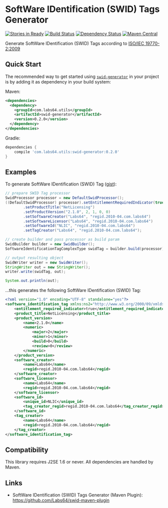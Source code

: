 # SoftWare IDentification (SWID) Tags Generator

[![Stories in Ready](https://badge.waffle.io/labs64/swid-generator.svg?label=ready&title=Ready)](http://waffle.io/labs64/swid-generator)
[![Build Status](https://travis-ci.org/Labs64/swid-generator.svg)](https://travis-ci.org/Labs64/swid-generator)
[![Dependency Status](https://www.versioneye.com/user/projects/547b7586b22f9052cf0000f4/badge.svg?style=flat)](https://www.versioneye.com/user/projects/547b7586b22f9052cf0000f4)
[![Maven Central](https://maven-badges.herokuapp.com/maven-central/com.labs64.utils/swid-generator/badge.svg?style=flat)](https://maven-badges.herokuapp.com/maven-central/com.labs64.utils/swid-generator)

Generate SoftWare IDentification (SWID) Tags according to [ISO/IEC 19770-2:2009](http://www.iso.org/iso/home/store/catalogue_tc/catalogue_detail.htm?csnumber=53670)

## Quick Start

The recommended way to get started using [`swid-generator`](https://maven-badges.herokuapp.com/maven-central/com.labs64.utils/swid-generator) in your project is by adding it as dependency in your build system:

Maven:
```xml
<dependencies>
  <dependency>
    <groupId>com.labs64.utils</groupId>
    <artifactId>swid-generator</artifactId>
    <version>0.2.0</version>
  </dependency>
</dependencies>
```
Gradle:
```gradle
dependencies {
    compile 'com.labs64.utils:swid-generator:0.2.0'
}
```


## Examples

To generate SoftWare IDentification (SWID) Tag ([gist](https://gist.github.com/r-brown/9fe6fa117131a82ae2d9)):
```java
// prepare SWID Tag processor
SwidProcessor processor = new DefaultSwidProcessor();
((DefaultSwidProcessor) processor).setEntitlementRequiredIndicator(true)
        .setProductTitle("NetLicensing")
        .setProductVersion("2.1.0", 2, 1, 0, 0)
        .setSoftwareCreator("Labs64", "regid.2010-04.com.labs64")
        .setSoftwareLicensor("Labs64", "regid.2010-04.com.labs64")
        .setSoftwareId("NLIC", "regid.2010-04.com.labs64")
        .setTagCreator("Labs64", "regid.2010-04.com.labs64");

// create builder and pass processor as build param
SwidBuilder builder = new SwidBuilder();
SoftwareIdentificationTagComplexType swidTag = builder.build(processor);

// output resulting object
SwidWriter writer = new SwidWriter();
StringWriter out = new StringWriter();
writer.write(swidTag, out);

System.out.println(out);
```

...this generates the following SoftWare IDentification (SWID) Tag:
```xml
<?xml version="1.0" encoding="UTF-8" standalone="yes"?>
<software_identification_tag xmlns:ns2="http://www.w3.org/2000/09/xmldsig#" xmlns="http://standards.iso.org/iso/19770/-2/2009/schema.xsd">
    <entitlement_required_indicator>true</entitlement_required_indicator>
    <product_title>NetLicensing</product_title>
    <product_version>
        <name>2.1.0</name>
        <numeric>
            <major>2</major>
            <minor>1</minor>
            <build>0</build>
            <review>0</review>
        </numeric>
    </product_version>
    <software_creator>
        <name>Labs64</name>
        <regid>regid.2010-04.com.labs64</regid>
    </software_creator>
    <software_licensor>
        <name>Labs64</name>
        <regid>regid.2010-04.com.labs64</regid>
    </software_licensor>
    <software_id>
        <unique_id>NLIC</unique_id>
        <tag_creator_regid>regid.2010-04.com.labs64</tag_creator_regid>
    </software_id>
    <tag_creator>
        <name>Labs64</name>
        <regid>regid.2010-04.com.labs64</regid>
    </tag_creator>
</software_identification_tag>
```

## Compatibility

This library requires J2SE 1.6 or never. All dependencies are handled by Maven.

## Links
- SoftWare IDentification (SWID) Tags Generator (Maven Plugin): https://github.com/Labs64/swid-maven-plugin
